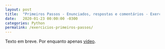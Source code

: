 ```yaml
---
layout: post
title:  "Primeiros Passos - Enunciados, respostas e comentários - Exercícios para iniciantes no Python"
date:   2020-01-23 00:00:00 -0300
categories: Python
permalink: /exercicios-primeiros-passos/
---
```

Texto em breve. Por enquanto apenas [vídeo](https://www.youtube.com/watch?v=ap4lQ3oxorA).

